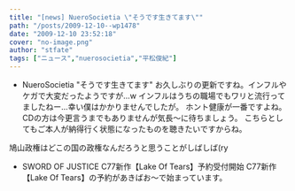 ```yaml
---
title: "[news] NueroSocietia \"そうです生きてます\""
path: "/posts/2009-12-10--wp1478"
date: "2009-12-10 23:52:18"
cover: "no-image.png"
author: "stfate"
tags: ["ニュース","nuerosocietia","平松俊紀"]
---
```


<style type="text/css">
<!--
p {white-space: pre-wrap};
-->
</style>

- NueroSocietia "そうです生きてます"
お久しぶりの更新ですね。インフルやケガで大変だったようですが…w
インフルはうちの職場でもワリと流行ってましたねー…幸い僕はかかりませんでしたが。
ホント健康が一番ですよね。
CDの方は今更言うまでもありませんが気長～に待ちましょう。
こちらとしてもご本人が納得行く状態になったものを聴きたいですからね。

鳩山政権はどこの国の政権なんだろうと思うことがしばしば(ry

- SWORD OF JUSTICE C77新作【Lake Of Tears】予約受付開始
C77新作【Lake Of Tears】の予約があきばお～で始まっています。